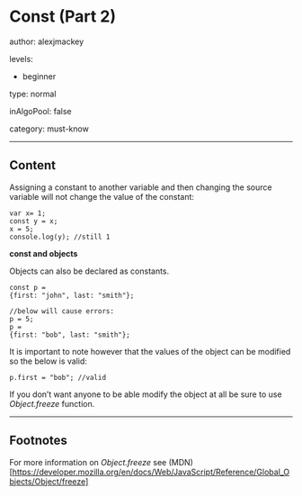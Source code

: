 # Const (Part 2)
author: alexjmackey

levels:

  - beginner

type: normal

inAlgoPool: false

category: must-know

---
## Content

Assigning a constant to another variable and then changing the source variable will not change the value of the constant:

```
var x= 1;
const y = x;
x = 5;
console.log(y); //still 1
```

**const and objects**

Objects can also be declared as constants.

```
const p = 
{first: "john", last: "smith"};

//below will cause errors:
p = 5;
p = 
{first: "bob", last: "smith"};
```

It is important to note however that the values of the object can be modified so the below is valid:

```
p.first = "bob"; //valid
```

If you don’t want anyone to be able modify the object at all be sure to use *Object.freeze* function.

---
## Footnotes

For more information on *Object.freeze* see (MDN)
[https://developer.mozilla.org/en/docs/Web/JavaScript/Reference/Global_Objects/Object/freeze]